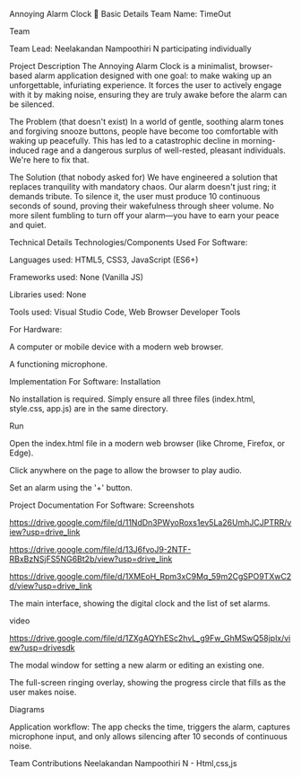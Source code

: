 Annoying Alarm Clock 🎯
Basic Details
Team Name: TimeOut

Team 


Team Lead: Neelakandan Nampoothiri N
participating individually



Project Description
The Annoying Alarm Clock is a minimalist, browser-based alarm application designed with one goal: to make waking up an unforgettable, infuriating experience. It forces the user to actively engage with it by making noise, ensuring they are truly awake before the alarm can be silenced.



The Problem (that doesn't exist)
In a world of gentle, soothing alarm tones and forgiving snooze buttons, people have become too comfortable with waking up peacefully. This has led to a catastrophic decline in morning-induced rage and a dangerous surplus of well-rested, pleasant individuals. We're here to fix that.




The Solution (that nobody asked for)
We have engineered a solution that replaces tranquility with mandatory chaos. Our alarm doesn't just ring; it demands tribute. To silence it, the user must produce 10 continuous seconds of sound, proving their wakefulness through sheer volume. No more silent fumbling to turn off your alarm—you have to earn your peace and quiet.




Technical Details
Technologies/Components Used
For Software:




Languages used: HTML5, CSS3, JavaScript (ES6+)

Frameworks used: None (Vanilla JS)



Libraries used: None




Tools used: Visual Studio Code, Web Browser Developer Tools




For Hardware:





A computer or mobile device with a modern web browser.





A functioning microphone.



Implementation
For Software:
Installation

No installation is required. Simply ensure all three files (index.html, style.css, app.js) are in the same directory.

Run

Open the index.html file in a modern web browser (like Chrome, Firefox, or Edge).

Click anywhere on the page to allow the browser to play audio.

Set an alarm using the '+' button.

Project Documentation
For Software:
Screenshots


https://drive.google.com/file/d/11NdDn3PWyoRoxs1ev5La26UmhJCJPTRR/view?usp=drive_link


https://drive.google.com/file/d/13J6fvoJ9-2NTF-RBxBzNSjFS5NG6Bt2b/view?usp=drive_link


https://drive.google.com/file/d/1XMEoH_Rpm3xC9Mq_59m2CgSPO9TXwC2d/view?usp=drive_link


The main interface, showing the digital clock and the list of set alarms.

video

https://drive.google.com/file/d/1ZXgAQYhESc2hvL_g9Fw_GhMSwQ58jplx/view?usp=drivesdk

The modal window for setting a new alarm or editing an existing one.

The full-screen ringing overlay, showing the progress circle that fills as the user makes noise.

Diagrams

Application workflow: The app checks the time, triggers the alarm, captures microphone input, and only allows silencing after 10 seconds of continuous noise.


Team Contributions
Neelakandan Nampoothiri N - Html,css,js
